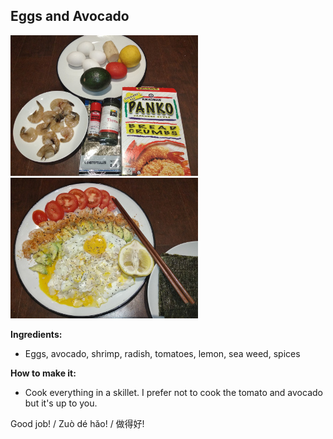 ## Eggs and Avocado

![bars](eggs-avocado.jpg)
![bars](eggs-avocado2.jpg)

**Ingredients:**
* Eggs, avocado, shrimp, radish, tomatoes, lemon, sea weed, spices

**How to make it:**
* Cook everything in a skillet.  I prefer not to cook the tomato and avocado but it's up to you.

Good job! / Zuò dé hǎo! / 做得好!


